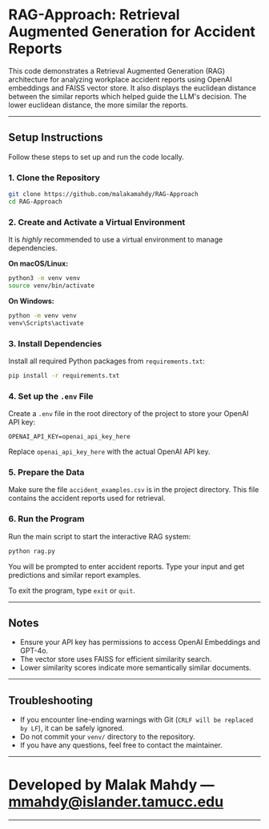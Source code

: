 # RAG-Approach: Retrieval Augmented Generation for Accident Reports

This code demonstrates a  Retrieval Augmented Generation (RAG) architecture for analyzing workplace accident reports using OpenAI embeddings and FAISS vector store. It also displays the euclidean distance between the similar reports which helped guide the LLM's decision. The lower euclidean distance, the more similar the reports.

---

## Setup Instructions

Follow these steps to set up and run the code locally.

### 1. Clone the Repository

```bash
git clone https://github.com/malakamahdy/RAG-Approach
cd RAG-Approach
```

### 2. Create and Activate a Virtual Environment

It is *highly* recommended to use a virtual environment to manage dependencies.

**On macOS/Linux:**

```bash
python3 -m venv venv
source venv/bin/activate
```

**On Windows:**

```bash
python -m venv venv
venv\Scripts\activate
```

### 3. Install Dependencies

Install all required Python packages from `requirements.txt`:

```bash
pip install -r requirements.txt
```

### 4. Set up the `.env` File

Create a `.env` file in the root directory of the project to store your OpenAI API key:

```
OPENAI_API_KEY=openai_api_key_here
```

Replace `openai_api_key_here` with the actual OpenAI API key.

### 5. Prepare the Data

Make sure the file `accident_examples.csv` is in the project directory. This file contains the accident reports used for retrieval.

### 6. Run the Program

Run the main script to start the interactive RAG system:

```bash
python rag.py
```

You will be prompted to enter accident reports. Type your input and get predictions and similar report examples.

To exit the program, type `exit` or `quit`.

---

## Notes

- Ensure your API key has permissions to access OpenAI Embeddings and GPT-4o.
- The vector store uses FAISS for efficient similarity search.
- Lower similarity scores indicate more semantically similar documents.

---

## Troubleshooting

- If you encounter line-ending warnings with Git (`CRLF will be replaced by LF`), it can be safely ignored.
- Do not commit your `venv/` directory to the repository.
- If you have any questions, feel free to contact the maintainer.

---

# Developed by Malak Mahdy — mmahdy@islander.tamucc.edu

---
